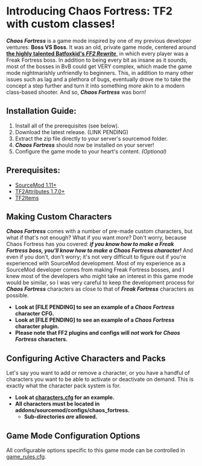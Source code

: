 # Introducing Chaos Fortress: TF2 with custom classes!
***Chaos Fortress*** is a game mode inspired by one of my previous developer ventures: **Boss VS Boss**. It was an old, private game mode, centered around **[the highly talented Batfoxkid's _FF2 Rewrite_](https://github.com/Batfoxkid/Freak-Fortress-2-Rewrite)**, in which every player was a Freak Fortress boss. In addition to being every bit as insane as it sounds, most of the bosses in BvB could get VERY complex, which made the game mode nightmarishly unfriendly to beginners. This, in addition to many other issues such as lag and a plethora of bugs, eventually drove me to take the concept a step further and turn it into something more akin to a modern class-based shooter. And so, ***Chaos Fortress*** was born!

## Installation Guide:
  1. Install all of the prerequisites (see below).
  2. Download the latest release. (LINK PENDING)
  3. Extract the zip file directly to your server's sourcemod folder.
  4. ***Chaos Fortress*** should now be installed on your server!
  5. Configure the game mode to your heart's content. *(Optional)* 

## Prerequisites:
- [SourceMod 1.11+](https://www.sourcemod.net/downloads.php)
- [TF2Attributes 1.7.0+](https://github.com/FlaminSarge/tf2attributes)
- [TF2Items](https://github.com/asherkin/TF2Items)

## Making Custom Characters
***Chaos Fortress*** comes with a number of pre-made custom characters, but what if that's not enough? What if you want *more*? Don't worry, because Chaos Fortress has you covered: ***if you know how to make a Freak Fortress boss, you'll know how to make a Chaos Fortress character!*** And even if you don't, don't worry; it's not very difficult to figure out if you're experienced with SourceMod development. Most of my experience as a SourceMod developer comes from making Freak Fortress bosses, and I knew most of the developers who might take an interest in this game mode would be similar, so I was very careful to keep the development process for ***Chaos Fortress*** characters as close to that of ***Freak Fortress*** characters as possible.
  - **Look at [FILE PENDING] to see an example of a *Chaos Fortress* character CFG.**
  - **Look at [FILE PENDING] to see an example of a *Chaos Fortress* character plugin.**
  - **Please note that FF2 plugins and configs will *not* work for *Chaos Fortress* characters.**

## Configuring Active Characters and Packs
Let's say you want to add or remove a character, or you have a handful of characters you want to be able to activate or deactivate on demand. This is exactly what the character pack system is for.
  - **Look at [characters.cfg](addons/sourcemod/data/chaos_fortress/characters.cfg) for an example.**
  - **All characters must be located in addons/sourcemod/configs/chaos_fortress.**
      - **Sub-directories *are* allowed.**
   
## Game Mode Configuration Options
All configurable options specific to this game mode can be controlled in [game_rules.cfg](addons/sourcemod/data/chaos_fortress/game_rules.cfg).
